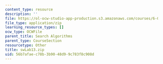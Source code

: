 ```yaml
---
content_type: resource
description: ''
file: https://ol-ocw-studio-app-production.s3.amazonaws.com/courses/6-01sc-introduction-to-electrical-engineering-and-computer-science-i-spring-2011/56b7afaec78b3b9048d99c783f8c908d_swLab13.zip
file_type: application/zip
learning_resource_types: []
ocw_type: OCWFile
parent_title: Search Algorithms
parent_type: CourseSection
resourcetype: Other
title: swLab13.zip
uid: 56b7afae-c78b-3b90-48d9-9c783f8c908d
---
```

